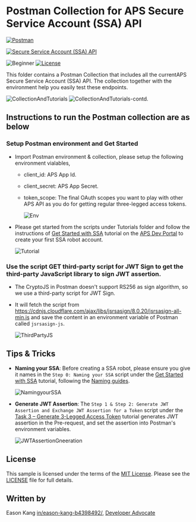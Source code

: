 # Postman Collection for APS Secure Service Account (SSA) API

[![Postman](https://img.shields.io/badge/Postman-v8-orange.svg)](https://www.getpostman.com/)

[![Secure Service Account (SSA) API](https://img.shields.io/badge/Secure%20Service%20Account%20(SSA)%20API-v1-green.svg)](https://aps.autodesk.com/en/docs/ssa/v1/developers_guide/overview/)

![Beginner](https://img.shields.io/badge/Level-Beginner-green.svg)
[![License](https://img.shields.io/:license-MIT-blue.svg)](http://opensource.org/licenses/MIT)

This folder contains a Postman Collection that includes all the currentAPS Secure Service Account (SSA) API. The collection together with the environment help you easily test these endpoints.

![CollectionAndTutorials](img/collection.png)
![CollectionAndTutorials-contd.](img/collection-2.png)

## Instructions to run the Postman collection are as below

### Setup Postman environment and Get Started

- Import Postman environment & collection, please setup the following environment vialables,
  - client_id:     APS App Id.
  - client_secret: APS App Secret.
  - token_scope: The final OAuth scopes you want to play with other APS API as you do for getting regular three-legged access tokens.

    ![Env](img/env.png)

- Please get started from the scripts under Tutorials folder and follow the instructions of [Get Started with SSA](https://aps.autodesk.com/en/docs/ssa/v1/tutorials/getting-started-with-ssa/) tutorial on the [APS Dev Portal](https://aps.autodesk.com/) to create your first SSA robot account.

    ![Tutorial](img/tutorial.png)

###  Use the script **GET third-party script for JWT Sign** to get the third-party JavaScript library to sign JWT assertion.

- The CryptoJS in Postman doesn't support RS256 as sign algorithm, so we use a third-party script for JWT Sign.
- It will fetch the script from https://cdnjs.cloudflare.com/ajax/libs/jsrsasign/8.0.20/jsrsasign-all-min.js and save the content in an environment variable of Postman called `jsrsasign-js`.

    ![ThirdPartyJS](img/3rd-party%20JS.png)

## Tips & Tricks

- **Naming your SSA**: Before creating a SSA robot, please ensure you give it names in the `Step 0: Naming your SSA` script under the [Get Started with SSA](https://aps.autodesk.com/en/docs/ssa/v1/tutorials/getting-started-with-ssa/) tutorial, following the [Naming guides](https://aps.autodesk.com/en/docs/ssa/v1/developers_guide/naming-guidelines/).

    ![NamingyourSSA](img/Naming%20SSA.png)

- **Generate JWT Assertion**: The `Step 1 & Step 2: Generate JWT Assertion and Exchange JWT Assertion for a Token` script under the [Task 3 – Generate 3-Legged Access Token](https://aps.autodesk.com/en/docs/ssa/v1/tutorials/getting-started-with-ssa/task3-generate-3-legged-access-token/) tutorial generates JWT assertion in the Pre-request, and set the assertion into Postman's environment variables.

    ![JWTAssertionGneeration](img/JWT%20Assertion%20Gneeration.png)

## License

This sample is licensed under the terms of the [MIT License](http://opensource.org/licenses/MIT). Please see the [LICENSE](LICENSE) file for full details.

## Written by

Eason Kang [in/eason-kang-b4398492/](https://www.linkedin.com/in/eason-kang-b4398492), [Developer Advocate](http://aps.autodesk.com)
